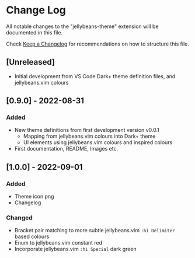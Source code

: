 # Change Log

All notable changes to the "jellybeans-theme" extension will be documented in this file.

Check [Keep a Changelog](http://keepachangelog.com/) for recommendations on how to structure this file.

## [Unreleased]

- Initial development from VS Code Dark+ theme definition files, and jellybeans.vim colours

## [0.9.0] - 2022-08-31
### Added
- New theme definitions from first development version v0.0.1
    - Mapping from jellybeans.vim colours into Dark+ theme
    - UI elements using jellybeans.vim colours and inspired colours
- First documentation, README, Images etc.

## [1.0.0] - 2022-09-01
### Added
- Theme icon png
- Changelog
### Changed
- Bracket pair matching to more subtle jellybeans.vim `:hi Delimiter` based colours
- Enum to jellybeans.vim constant red
- Incorporate jellybeans.vim `:hi Special` dark green
